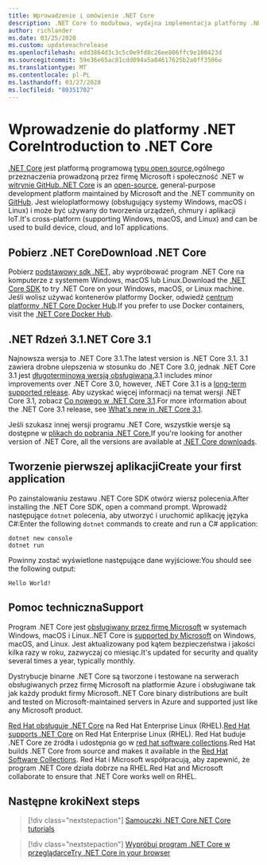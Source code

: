 ```yaml
---
title: Wprowadzenie i omówienie .NET Core
description: .NET Core to modułowa, wydajna implementacja platformy .NET do tworzenia aplikacji dla systemów Windows, Linux i macOS. Dowiedz się więcej o .NET Core, aby rozpocząć.
author: richlander
ms.date: 03/25/2020
ms.custom: updateeachrelease
ms.openlocfilehash: edd3864d3c3c5c0e9fd8c26ee806ffc9e100423d
ms.sourcegitcommit: 59e36e65ac81cdd094a5a84617625b2a0ff3506e
ms.translationtype: MT
ms.contentlocale: pl-PL
ms.lasthandoff: 03/27/2020
ms.locfileid: "80351702"
---
```

# <a name="introduction-to-net-core"></a><span data-ttu-id="bb6a4-104">Wprowadzenie do platformy .NET Core</span><span class="sxs-lookup"><span data-stu-id="bb6a4-104">Introduction to .NET Core</span></span>

<span data-ttu-id="bb6a4-105">[.NET Core](about.md) jest platformą programową [typu open source,](https://github.com/dotnet/runtime/blob/master/LICENSE.TXT)ogólnego przeznaczenia prowadzoną przez firmę Microsoft i społeczność .NET w [witrynie GitHub.](https://github.com/dotnet/core)</span><span class="sxs-lookup"><span data-stu-id="bb6a4-105">[.NET Core](about.md) is an [open-source](https://github.com/dotnet/runtime/blob/master/LICENSE.TXT), general-purpose development platform maintained by Microsoft and the .NET community on [GitHub](https://github.com/dotnet/core).</span></span> <span data-ttu-id="bb6a4-106">Jest wieloplatformowy (obsługujący systemy Windows, macOS i Linux) i może być używany do tworzenia urządzeń, chmury i aplikacji IoT.</span><span class="sxs-lookup"><span data-stu-id="bb6a4-106">It's cross-platform (supporting Windows, macOS, and Linux) and can be used to build device, cloud, and IoT applications.</span></span>

## <a name="download-net-core"></a><span data-ttu-id="bb6a4-107">Pobierz .NET Core</span><span class="sxs-lookup"><span data-stu-id="bb6a4-107">Download .NET Core</span></span>

<span data-ttu-id="bb6a4-108">Pobierz [podstawowy sdk .NET,](https://dotnet.microsoft.com/download) aby wypróbować program .NET Core na komputerze z systemem Windows, macOS lub Linux.</span><span class="sxs-lookup"><span data-stu-id="bb6a4-108">Download the [.NET Core SDK](https://dotnet.microsoft.com/download) to try .NET Core on your Windows, macOS, or Linux machine.</span></span> <span data-ttu-id="bb6a4-109">Jeśli wolisz używać kontenerów platformy Docker, odwiedź [centrum platformy .NET Core Docker Hub](https://hub.docker.com/_/microsoft-dotnet-core/).</span><span class="sxs-lookup"><span data-stu-id="bb6a4-109">If you prefer to use Docker containers, visit the [.NET Core Docker Hub](https://hub.docker.com/_/microsoft-dotnet-core/).</span></span>

## <a name="net-core-31"></a><span data-ttu-id="bb6a4-110">.NET Rdzeń 3.1</span><span class="sxs-lookup"><span data-stu-id="bb6a4-110">.NET Core 3.1</span></span>

<span data-ttu-id="bb6a4-111">Najnowsza wersja to .NET Core 3.1.</span><span class="sxs-lookup"><span data-stu-id="bb6a4-111">The latest version is .NET Core 3.1.</span></span> <span data-ttu-id="bb6a4-112">3.1 zawiera drobne ulepszenia w stosunku do .NET Core 3.0, jednak .NET Core 3.1 jest [długoterminową wersją obsługiwaną.](https://dotnet.microsoft.com/platform/support/policy/dotnet-core)</span><span class="sxs-lookup"><span data-stu-id="bb6a4-112">3.1 includes minor improvements over .NET Core 3.0, however, .NET Core 3.1 is a [long-term supported release](https://dotnet.microsoft.com/platform/support/policy/dotnet-core).</span></span> <span data-ttu-id="bb6a4-113">Aby uzyskać więcej informacji na temat wersji .NET Core 3.1, zobacz [Co nowego w .NET Core 3.1](./whats-new/dotnet-core-3-1.md).</span><span class="sxs-lookup"><span data-stu-id="bb6a4-113">For more information about the .NET Core 3.1 release, see [What's new in .NET Core 3.1](./whats-new/dotnet-core-3-1.md).</span></span>

<span data-ttu-id="bb6a4-114">Jeśli szukasz innej wersji programu .NET Core, wszystkie wersje są dostępne w [plikach do pobrania .NET Core.](https://dotnet.microsoft.com/download/dotnet-core)</span><span class="sxs-lookup"><span data-stu-id="bb6a4-114">If you're looking for another version of .NET Core, all the versions are available at [.NET Core downloads](https://dotnet.microsoft.com/download/dotnet-core).</span></span>

## <a name="create-your-first-application"></a><span data-ttu-id="bb6a4-115">Tworzenie pierwszej aplikacji</span><span class="sxs-lookup"><span data-stu-id="bb6a4-115">Create your first application</span></span>

<span data-ttu-id="bb6a4-116">Po zainstalowaniu zestawu .NET Core SDK otwórz wiersz polecenia.</span><span class="sxs-lookup"><span data-stu-id="bb6a4-116">After installing the .NET Core SDK, open a command prompt.</span></span> <span data-ttu-id="bb6a4-117">Wprowadź następujące `dotnet` polecenia, aby utworzyć i uruchomić aplikację języka C#:</span><span class="sxs-lookup"><span data-stu-id="bb6a4-117">Enter the following `dotnet` commands to create and run a C# application:</span></span>

```dotnetcli
dotnet new console
dotnet run
```

<span data-ttu-id="bb6a4-118">Powinny zostać wyświetlone następujące dane wyjściowe:</span><span class="sxs-lookup"><span data-stu-id="bb6a4-118">You should see the following output:</span></span>

```output
Hello World!
```

## <a name="support"></a><span data-ttu-id="bb6a4-119">Pomoc techniczna</span><span class="sxs-lookup"><span data-stu-id="bb6a4-119">Support</span></span>

<span data-ttu-id="bb6a4-120">Program .NET Core jest [obsługiwany przez firmę Microsoft](https://dotnet.microsoft.com/platform/support/policy) w systemach Windows, macOS i Linux.</span><span class="sxs-lookup"><span data-stu-id="bb6a4-120">.NET Core is [supported by Microsoft](https://dotnet.microsoft.com/platform/support/policy) on Windows, macOS, and Linux.</span></span> <span data-ttu-id="bb6a4-121">Jest aktualizowany pod kątem bezpieczeństwa i jakości kilka razy w roku, zazwyczaj co miesiąc.</span><span class="sxs-lookup"><span data-stu-id="bb6a4-121">It's updated for security and quality several times a year, typically monthly.</span></span>

<span data-ttu-id="bb6a4-122">Dystrybucje binarne .NET Core są tworzone i testowane na serwerach obsługiwanych przez firmę Microsoft na platformie Azure i obsługiwane tak jak każdy produkt firmy Microsoft.</span><span class="sxs-lookup"><span data-stu-id="bb6a4-122">.NET Core binary distributions are built and tested on Microsoft-maintained servers in Azure and supported just like any Microsoft product.</span></span>

<span data-ttu-id="bb6a4-123">[Red Hat obsługuje .NET Core](http://redhatloves.net/) na Red Hat Enterprise Linux (RHEL).</span><span class="sxs-lookup"><span data-stu-id="bb6a4-123">[Red Hat supports .NET Core](http://redhatloves.net/) on Red Hat Enterprise Linux (RHEL).</span></span> <span data-ttu-id="bb6a4-124">Red Hat buduje .NET Core ze źródła i udostępnia go w [red hat software collections](https://developers.redhat.com/products/softwarecollections/overview/).</span><span class="sxs-lookup"><span data-stu-id="bb6a4-124">Red Hat builds .NET Core from source and makes it available in the [Red Hat Software Collections](https://developers.redhat.com/products/softwarecollections/overview/).</span></span> <span data-ttu-id="bb6a4-125">Red Hat i Microsoft współpracują, aby zapewnić, że program .NET Core działa dobrze na RHEL.</span><span class="sxs-lookup"><span data-stu-id="bb6a4-125">Red Hat and Microsoft collaborate to ensure that .NET Core works well on RHEL.</span></span>

## <a name="next-steps"></a><span data-ttu-id="bb6a4-126">Następne kroki</span><span class="sxs-lookup"><span data-stu-id="bb6a4-126">Next steps</span></span>

> [!div class="nextstepaction"]
> [<span data-ttu-id="bb6a4-127">Samouczki .NET Core</span><span class="sxs-lookup"><span data-stu-id="bb6a4-127">.NET Core tutorials</span></span>](tutorials/index.md)

> [!div class="nextstepaction"]
> [<span data-ttu-id="bb6a4-128">Wypróbuj program .NET Core w przeglądarce</span><span class="sxs-lookup"><span data-stu-id="bb6a4-128">Try .NET Core in your browser</span></span>](../csharp/tutorials/intro-to-csharp/numbers-in-csharp.yml)
